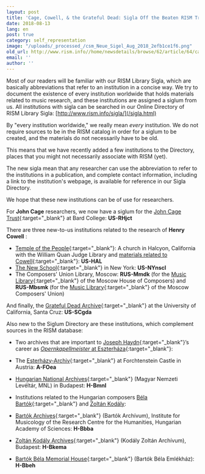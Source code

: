 ```yaml
---
layout: post
title: 'Cage, Cowell, & the Grateful Dead: Sigla Off the Beaten RISM Track'
date: 2018-08-13
lang: en
post: true
category: self_representation
image: "/uploads/_processed_/csm_Neue_Sigel_Aug_2018_2efb1ce1f6.png"
old_url: http://www.rism.info//home/newsdetails/browse/62/article/64/cage-cowell-the-grateful-dead-sigla-off-the-beaten-rism-track.html
email: ''
author: ''
---
```



Most of our readers will be familiar with our RISM Library Sigla, which are basically abbreviations that refer to an institution in a concise way. We try to document the existence of every institution worldwide that holds materials related to music research, and these institutions are assigned a siglum from us. All institutions with sigla can be searched in our Online Directory of RISM Library Sigla: [http://www.rism.info/sigla/](/sigla.html)

By "every institution worldwide," we really mean _every_ institution. We do not require sources to be in the RISM catalog in order for a siglum to be created, and the materials do not necessarily have to be old.

This means that we have recently added a few institutions to the Directory, places that you might not necessarily associate with RISM (yet).

The new sigla mean that any researcher can use the abbreviation to refer to the institutions in a publication, and complete contact information, including a link to the institution's webpage, is available for reference in our Sigla Directory.

We hope that these new institutions can be of use for researchers.

For **John Cage** researchers, we now have a siglum for the [John Cage Trust](http://www.johncage.org/){:target="_blank"} at Bard College: **US-RHjct**

There are three new-to-us institutions related to the research of **Henry Cowell** :

- [Temple of the People](https://www.templeofthepeople.org/){:target="_blank"}: A church in Halcyon, California with the William Quan Judge Library and [materials related to Cowell](https://issuu.com/josephinechang/docs/cowell-papers-at-halcyon){:target="_blank"}: **US-HAL**
- [The New School](https://library.newschool.edu/archives/){:target="_blank"} in New York: **US-NYnscl**
- The Composers' Union Library, Moscow: **RUS-Mmdk** (for the [Music Library](http://www.house-composers.ru/){:target="_blank"} of the Moscow House of Composers) and **RUS-Mbsmk** (for the [Music Library](http://%D1%81%D0%BE%D1%8E%D0%B7%D0%BC%D0%BE%D1%81%D0%BA%D0%BE%D0%B2%D1%81%D0%BA%D0%B8%D1%85%D0%BA%D0%BE%D0%BC%D0%BF%D0%BE%D0%B7%D0%B8%D1%82%D0%BE%D1%80%D0%BE%D0%B2.%D1%80%D1%84/library-soyuz.htm){:target="_blank"} of the Moscow Composers' Union)

And finally, the [Grateful Dead Archive](https://guides.library.ucsc.edu/gratefuldeadarchive){:target="_blank"} at the University of California, Santa Cruz: **US-SCgda**

Also new to the Siglum Directory are these institutions, which complement sources in the RISM database:

- Two archives that are important to [Joseph Haydn](https://opac.rism.info/search?View=rism&author=joseph+haydn&Language=en){:target="_blank"}’s career as [_Opernkapellmeister_ at Eszterháza](https://doi.org/10.1093/em/cau133){:target="_blank"}:
- The [Esterházy-Archiv](https://esterhazy.at/de/burgforchtenstein/680046/Das-Archiv-der-Burg?from=suche.intern.portal){:target="_blank"} at Forchtenstein Castle in Austria: **A-FOea**
- [Hungarian National Archives](http://www.mol.gov.hu/){:target="_blank"} (Magyar Nemzeti Levéltár, MNL) in Budapest: **H-Bmnl**

- Institutions related to the Hungarian composers [Béla Bartók](https://opac.rism.info/search?View=rism&author=bartok&Language=en){:target="_blank"} and [Zoltán Kodály](https://opac.rism.info/search?View=rism&author=Zoltan+kodaly&Language=en "external-link-new-window"):
- [Bartók Archives](http://zti.hu/index.php/hu/bartok){:target="_blank"} (Bartók Archívum), Institute for Musicology of the Research Centre for the Humanities, Hungarian Academy of Sciences: **H-Bbba**
- [Zoltán Kodály Archives](http://kodaly.hu/hu/muzeum){:target="_blank"} (Kodály Zoltán Archívum), Budapest: **H-Bkema**
- [Bartók Béla Memorial House](http://www.bartokmuseum.hu/){:target="_blank"} (Bartók Béla Emlékház): **H-Bbeh**



<script type="text/javascript">var switchTo5x=true;</script><script type="text/javascript" src="http://w.sharethis.com/button/buttons.js"></script><script type="text/javascript">stLight.options({publisher: "9b601438-1ce1-49d8-bfd7-9cff5df54c17", doNotHash: false, doNotCopy: false, hashAddressBar: false});</script>
